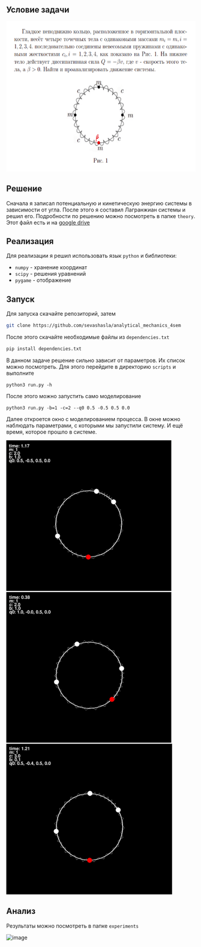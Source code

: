 ## Условие задачи
<img src="./images/condition.png" alt="analmech" height=400>

## Решение
Сначала я записал потенциальную и кинетическую энергию системы в зависимости от угла. После этого я составил Лагранжиан системы и решил его. Подробности по решению можно посмотреть в папке `theory`. Этот файл есть и на [google drive](https://drive.google.com/file/d/1ojQrnrNMsLKF_fzb_XrYv6zhg_2H0U2E/view?usp=sharing)

## Реализация
Для реализации я решил использовать язык `python` и библиотеки:
- `numpy` - хранение координат
- `scipy` - решения уравнений
- `pygame` - отображение

## Запуск

Для запуска скачайте репозиторий, затем 
```bash
git clone https://github.com/sevashasla/analytical_mechanics_4sem
```
После этого скачайте необходимые файлы из `dependencies.txt`
```bash
pip install dependencies.txt
```
В данном задаче решение сильно зависит от параметров. Их список можно посмотреть. Для этого перейдите в директорию `scripts` и выполните
```
python3 run.py -h
```

После этого можно запустить само моделирование
```
python3 run.py -b=1 -c=2 --q0 0.5 -0.5 0.5 0.0
```
Далее откроется окно с моделированием процесса. В окне можно наблюдать параметрами, с которыми мы запустили систему. И ещё время, которое прошло в системе.

<img src="./images/example1.png" alt="example1" height=400>
<img src="./images/example2.png" alt="example2" height=400>
<img src="./images/example3.png" alt="example3" height=400>

## Анализ
Результаты можно посмотреть в папке `experiments`

![image](https://github.com/sevashasla/analytical_mechanics_4sem/tree/master/images/res.gif)
